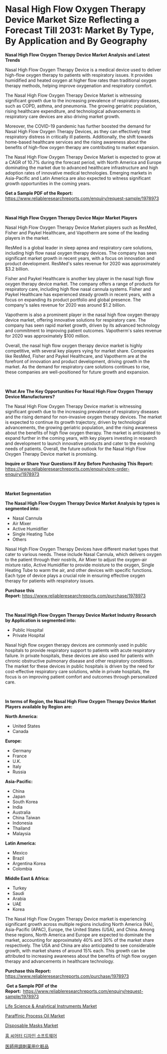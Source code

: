 <p><h1>Nasal High Flow Oxygen Therapy Device Market Size Reflecting a Forecast Till 2031: Market By Type, By Application and By Geography</h1></p><p><strong>Nasal High Flow Oxygen Therapy Device Market Analysis and Latest Trends</strong></p>
<p><p>Nasal High Flow Oxygen Therapy Device is a medical device used to deliver high-flow oxygen therapy to patients with respiratory issues. It provides humidified and heated oxygen at higher flow rates than traditional oxygen therapy methods, helping improve oxygenation and respiratory comfort.</p><p>The Nasal High Flow Oxygen Therapy Device Market is witnessing significant growth due to the increasing prevalence of respiratory diseases, such as COPD, asthma, and pneumonia. The growing geriatric population, rising healthcare expenditure, and technological advancements in respiratory care devices are also driving market growth.</p><p>Moreover, the COVID-19 pandemic has further boosted the demand for Nasal High Flow Oxygen Therapy Devices, as they can effectively treat respiratory distress in critically ill patients. Additionally, the shift towards home-based healthcare services and the rising awareness about the benefits of high-flow oxygen therapy are contributing to market expansion.</p><p>The Nasal High Flow Oxygen Therapy Device Market is expected to grow at a CAGR of 10.7% during the forecast period, with North America and Europe dominating the market due to advanced healthcare infrastructure and high adoption rates of innovative medical technologies. Emerging markets in Asia-Pacific and Latin America are also expected to witness significant growth opportunities in the coming years.</p></p>
<p><strong>Get a Sample PDF of the Report:&nbsp;</strong> <a href="https://www.reliableresearchreports.com/enquiry/request-sample/1978973">https://www.reliableresearchreports.com/enquiry/request-sample/1978973</a></p>
<p>&nbsp;</p>
<p><strong>Nasal High Flow Oxygen Therapy Device Major Market Players</strong></p>
<p><p>Nasal High Flow Oxygen Therapy Device Market players such as ResMed, Fisher and Paykel Healthcare, and Vapotherm are some of the leading players in the market.</p><p>ResMed is a global leader in sleep apnea and respiratory care solutions, including high flow nasal oxygen therapy devices. The company has seen significant market growth in recent years, with a focus on innovation and product development. ResMed's sales revenue for 2020 was approximately $3.2 billion.</p><p>Fisher and Paykel Healthcare is another key player in the nasal high flow oxygen therapy device market. The company offers a range of products for respiratory care, including high flow nasal cannula systems. Fisher and Paykel Healthcare has experienced steady growth in recent years, with a focus on expanding its product portfolio and global presence. The company's sales revenue for 2020 was around $1.2 billion.</p><p>Vapotherm is also a prominent player in the nasal high flow oxygen therapy device market, offering innovative solutions for respiratory care. The company has seen rapid market growth, driven by its advanced technology and commitment to improving patient outcomes. Vapotherm's sales revenue for 2020 was approximately $100 million.</p><p>Overall, the nasal high flow oxygen therapy device market is highly competitive, with several key players vying for market share. Companies like ResMed, Fisher and Paykel Healthcare, and Vapotherm are at the forefront of innovation and product development, driving growth in the market. As the demand for respiratory care solutions continues to rise, these companies are well-positioned for future growth and expansion.</p></p>
<p>&nbsp;</p>
<p><strong>What Are The Key Opportunities For Nasal High Flow Oxygen Therapy Device Manufacturers?</strong></p>
<p><p>The Nasal High Flow Oxygen Therapy Device market is witnessing significant growth due to the increasing prevalence of respiratory diseases and the rising demand for non-invasive oxygen therapy devices. The market is expected to continue its growth trajectory, driven by technological advancements, the growing geriatric population, and the rising awareness about the benefits of high flow oxygen therapy. The market is anticipated to expand further in the coming years, with key players investing in research and development to launch innovative products and cater to the evolving needs of patients. Overall, the future outlook for the Nasal High Flow Oxygen Therapy Device market is promising.</p></p>
<p><strong>Inquire or Share Your Questions If Any Before Purchasing This Report:</strong> <a href="https://www.reliableresearchreports.com/enquiry/pre-order-enquiry/1978973">https://www.reliableresearchreports.com/enquiry/pre-order-enquiry/1978973</a></p>
<p>&nbsp;</p>
<p><strong>Market Segmentation</strong></p>
<p><strong>The Nasal High Flow Oxygen Therapy Device Market Analysis by types is segmented into:</strong></p>
<p><ul><li>Nasal Cannula</li><li>Air Mixer</li><li>Active Humidifier</li><li>Single Heating Tube</li><li>Others</li></ul></p>
<p><p>Nasal High Flow Oxygen Therapy Devices have different market types that cater to various needs. These include Nasal Cannula, which delivers oxygen to the patient through their nostrils, Air Mixer to adjust the oxygen-air mixture ratio, Active Humidifier to provide moisture to the oxygen, Single Heating Tube to warm the air, and other devices with specific functions. Each type of device plays a crucial role in ensuring effective oxygen therapy for patients with respiratory issues.</p></p>
<p><strong>Purchase this Report:&nbsp;</strong><a href="https://www.reliableresearchreports.com/purchase/1978973">https://www.reliableresearchreports.com/purchase/1978973</a></p>
<p>&nbsp;</p>
<p><strong>The Nasal High Flow Oxygen Therapy Device Market Industry Research by Application is segmented into:</strong></p>
<p><ul><li>Public Hospital</li><li>Private Hospital</li></ul></p>
<p><p>Nasal high flow oxygen therapy devices are commonly used in public hospitals to provide respiratory support to patients with acute respiratory failure. In private hospitals, these devices are also used for patients with chronic obstructive pulmonary disease and other respiratory conditions. The market for these devices in public hospitals is driven by the need for cost-effective respiratory care solutions, while in private hospitals, the focus is on improving patient comfort and outcomes through personalized care.</p></p>
<p>&nbsp;</p>
<p><strong>In terms of Region, the Nasal High Flow Oxygen Therapy Device Market Players available by Region are:</strong></p>
<p>
    <p> <strong> North America: </strong>
        <ul>
            <li>United States</li>
            <li>Canada</li>
        </ul>
        </p> 
    <p> <strong> Europe: </strong>
        <ul>
            <li>Germany</li>
            <li>France</li>
            <li>U.K.</li>
            <li>Italy</li>
            <li>Russia</li>
        </ul>
        </p> 
    <p> <strong> Asia-Pacific: </strong>
        <ul>
            <li>China</li>
            <li>Japan</li>
            <li>South Korea</li>
            <li>India</li>
            <li>Australia</li>
            <li>China Taiwan</li>
            <li>Indonesia</li>
            <li>Thailand</li>
            <li>Malaysia</li>
        </ul>
        </p> 
    <p> <strong> Latin America: </strong>
        <ul>
            <li>Mexico</li>
            <li>Brazil</li>
            <li>Argentina Korea</li>
            <li>Colombia</li>
        </ul>
        </p> 
    <p> <strong> Middle East & Africa: </strong>
        <ul>
            <li>Turkey</li>
            <li>Saudi</li>
            <li>Arabia</li>
            <li>UAE</li>
            <li>Korea</li>
        </ul>
    </p>
    </p>
<p><p>The Nasal High Flow Oxygen Therapy Device market is experiencing significant growth across multiple regions including North America (NA), Asia-Pacific (APAC), Europe, the United States (USA), and China. Among these regions, North America and Europe are expected to dominate the market, accounting for approximately 40% and 30% of the market share respectively. The USA and China are also anticipated to see considerable growth, with market shares of around 15% each. This growth can be attributed to increasing awareness about the benefits of high flow oxygen therapy and advancements in healthcare technology.</p></p>
<p><strong>Purchase this Report: </strong><a href="https://www.reliableresearchreports.com/purchase/1978973">https://www.reliableresearchreports.com/purchase/1978973</a></p>
<p>&nbsp;<strong>Get a Sample PDF of the Report:&nbsp;&nbsp;</strong><a href="https://www.reliableresearchreports.com/enquiry/request-sample/1978973">https://www.reliableresearchreports.com/enquiry/request-sample/1978973</a></p>
<p><strong></strong></p>
<p><p><a href="https://frill-swim-3cd.notion.site/Life-Science-Analytical-Instruments-Market-Size-Furnishes-Valuable-Information-Encompassing-Market-4cd89e49392b4cdd80b94aa87640cba4">Life Science & Analytical Instruments Market</a></p><p><a href="https://view.publitas.com/reportprime-1/paraffinic-process-oil-market-size-and-examines-its-market-scope-with-a-primary-focus-on-growth-opportunities-and-forecasted-trends-spanning-from-2024-to-2031/">Paraffinic Process Oil Market</a></p><p><a href="https://gentle-editor-9db.notion.site/Disposable-Masks-Market-Size-Evaluating-its-Market-Trends-Growth-and-Projections-2024-2031-4d1f17f256244e55bb27bb5347adb401">Disposable Masks Market</a></p><p><a href="https://medium.com/@mafoqypwlkfg6/%ED%99%88-%EC%8B%9C%EC%96%B4%ED%84%B0-%EB%94%94%EC%9E%90%EC%9D%B8-%EC%86%8C%ED%94%84%ED%8A%B8%EC%9B%A8%EC%96%B4-%EC%8B%9C%EC%9E%A5-2031%EB%85%84%EA%B9%8C%EC%A7%80%EC%9D%98-%ED%8A%B8%EB%A0%8C%EB%93%9C-%EC%98%88%EC%B8%A1-%EB%B0%8F-%EA%B2%BD%EC%9F%81-%EB%B6%84%EC%84%9D-462dc9d9dd4f">홈 씨어터 디자인 소프트웨어</a></p><p><a href="https://medium.com/@tyreekgoodwin/%E5%8C%BB%E5%B8%AB%E3%81%8C%E8%B2%A9%E5%A3%B2%E3%81%99%E3%82%8B%E3%82%B3%E3%82%B9%E3%83%A1%E3%82%BB%E3%82%A6%E3%83%86%E3%82%A3%E3%82%AB%E3%83%AB%E5%B8%82%E5%A0%B4-%E7%AB%B6%E4%BA%89%E5%88%86%E6%9E%90-%E5%B8%82%E5%A0%B4%E3%83%88%E3%83%AC%E3%83%B3%E3%83%89-2031%E5%B9%B4%E3%81%BE%E3%81%A7%E3%81%AE%E4%BA%88%E6%B8%AC-9734393d4ceb">医師用調剤薬用化粧品</a></p></p>